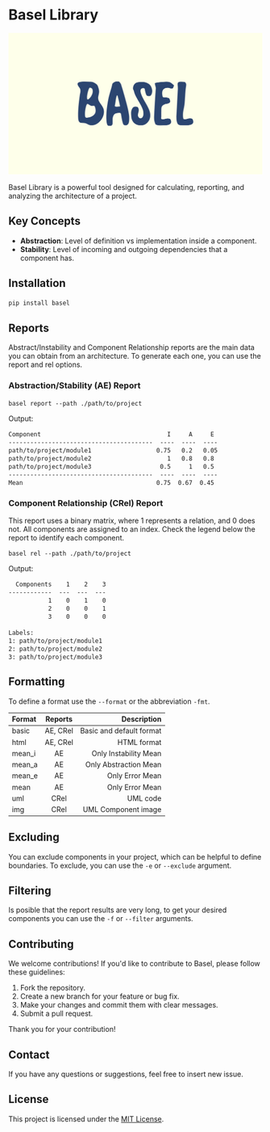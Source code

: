 # Basel Library

![Basel Logo](docs/images/logo.png)

Basel Library is a powerful tool designed for calculating, reporting, and analyzing the architecture of a project.

## Key Concepts

* **Abstraction**: Level of definition vs implementation inside a component.
* **Stability**: Level of incoming and outgoing dependencies that a component has.

## Installation

```bash
pip install basel
```

## Reports
Abstract/Instability and Component Relationship reports are the main data you can obtain from an architecture. To generate each one, you can use the report and rel options.

### Abstraction/Stability (AE) Report
```
basel report --path ./path/to/project
```
Output:
```
Component                                   I     A     E
----------------------------------------  ----  ----  ----
path/to/project/module1                  0.75   0.2   0.05
path/to/project/module2                     1   0.8   0.8
path/to/project/module3                   0.5     1   0.5
----------------------------------------  ----  ----  ----
Mean                                     0.75  0.67  0.45
```

### Component Relationship (CRel) Report
This report uses a binary matrix, where 1 represents a relation, and 0 does not. All components are assigned to an index. Check the legend below the report to identify each component.

```
basel rel --path ./path/to/project
```
Output:
```
  Components    1    2    3  
------------  ---  ---  ---
           1    0    1    0  
           2    0    0    1  
           3    0    0    0  

Labels:
1: path/to/project/module1
2: path/to/project/module2
3: path/to/project/module3
```

## Formatting
To define a format use the `--format` or the abbreviation `-fmt`.

| Format        | Reports  | Description               |
|:------------- |:--------:|--------------------------:|
| basic         | AE, CRel | Basic and default format  |
| html          | AE, CRel | HTML format               |
| mean_i        | AE       | Only Instability Mean     | 
| mean_a        | AE       | Only Abstraction Mean     |
| mean_e        | AE       | Only Error Mean           |
| mean          | AE       | Only Error Mean           |
| uml           | CRel     | UML code                  |
| img           | CRel     | UML Component image       |


## Excluding 
You can exclude components in your project, which can be helpful to define boundaries. To exclude, you can use the `-e` or `--exclude` argument.


## Filtering 
Is posible that the report results are very long, to get your desired components you can use the `-f` or `--filter` arguments.


## Contributing

We welcome contributions! If you'd like to contribute to Basel, please follow these guidelines:

1. Fork the repository.
2. Create a new branch for your feature or bug fix.
3. Make your changes and commit them with clear messages.
4. Submit a pull request.

Thank you for your contribution!

## Contact

If you have any questions or suggestions, feel free to insert new issue.


## License

This project is licensed under the [MIT License](LICENSE).
